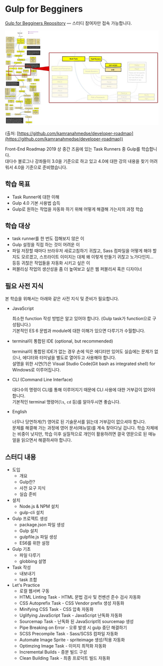 # Gulp for Begginers

[Gulp for Begginers Repository](https://github.com/mulder21c/gulp-study) &mdash; 스터디 참여자만 접속 가능합니다.



![Front-End Roadmap](images/fed-roadmap-taskrunner.jpg)

(출처: [https://github.com/kamranahmedse/developer-roadmap](https://github.com/kamranahmedse/developer-roadmap))

Front-End Roadmap 2019 상 중간 즈음에 있는 Task Runners 중 Gulp를 학습합니다. <br>
대다수 블로그나 강좌들이 3.0을 기준으로 하고 있고 4.0에 대한 강의 내용을 찾기 어려워서 4.0을 기준으로 준비했습니다.

## 학습 목표

- Task Runner에 대한 이해
- Gulp 4.0 기본 사용법 습득
- Gulp로 원하는 작업을 자동화 하기 위해 어떻게 해결해 가는지의 과정 학습

## 학습 대상

- task runner를 한 번도 접해보지 않은 이
- Gulp 설정을 직접 하는 것이 어려운 이
- 파일 저장할 때마다 브라우저 새로고침하기 귀찮고, Sass 컴파일을 어떻게 해야 할지도 모르겠고, 스프라이트 이미지는
  대체 왜 이렇게 만들기 귀찮고 노가다인지... 등등 귀찮은 작업들을 자동화 시키고 싶은 이
- 퍼블리싱 작업의 생산성을 좀 더 높여보고 싶은 웹 퍼블리셔 혹은 디자이너

## 필요 사전 지식

본 학습을 위해서는 아래와 같은 사전 지식 및 준비가 필요합니다.

- JavaScript

  최소한 function 작성 방법은 알고 있어야 합니다. (Gulp task가 function으로 구성됩니다.) <br>
  기본적인 ES 6 문법과 module에 대한 이해가 있으면 다루기가 수월합니다.

- terminal이 통합된 IDE (optional, but recommended)

  terminal이 통합된 IDE가 없는 경우 손에 익은 에디터만 있어도 실습에는 문제가 없으나, 에디터와 터미널을 별도로
  열어두고 사용해야 합니다. <br>
  설명을 위한 시연(?)은 Visual Studio Code(Git bash as integrated shell) for Windows로 이루어집니다.

- CLI (Command Line Interface)

  대다수의 명령이 CLI를 통해 이루어지기 때문에 CLI 사용에 대한 거부감이 없어야 합니다. <br>
  기본적인 terminal 명령어(`ls`, `cd` 등)를 알아두시면 좋습니다.

- English

  너무나 당연하게(?) 영어로 된 기술문서를 읽는데 거부감이 없으셔야 합니다. <br>
  문제를 해결해 가는 과정에 영어 문서(매뉴얼)를 계속 찾아다닐 겁니다. 학습 자체에는 비중이 낮지만, 학습 이후
  실질적으로 개인이 활용하려면 결국 영문으로 된 매뉴얼을 읽으면서 해결하셔야 합니다.

## 스터디 내용

- 도입
  + 개요
  + Gulp란?
  + 사전 요구 지식
  + 실습 준비
- 설치
  + Node.js & NPM 설치
  + gulp-cli 설치
- Gulp 프로젝트 생성
  + package.json 파일 생성
  + Gulp 설치
  + gulpfile.js 파일 생성
  + ES6를 위한 설정
- Gulp 기초
  + 파일 다루기
  + globbing 설명
- Task 작성
  + 내보내기
  + task 조합
- Let's Practice
  + 로컬 웹서버 구동
  + HTML Linting Task - HTML 문법 검사 및 컨벤션 준수 검사 자동화
  + CSS Autoprefix Task - CSS Vendor prefix 생성 자동화
  + Minifying CSS Task - CSS 압축 자동화
  + Uglifying JavaScript Task - JavaScript 난독화 자동화
  + Sourcemap Task - 난독화 된 JavaScript의 sourcemap 생성
  + Pipe Breaking on Error - 오류 발생 시 gulp 중단 해결하기
  + SCSS Precompile Task - Sass/SCSS 컴파일 자동화
  + Automate Image Sprite - spriteimage 생성/적용 자동화
  + Optimzing Image Task - 이미지 최적화 자동화
  + Incremental Builds - 증분 빌드 구성
  + Clean Building Task - 최종 프로덕트 빌드 자동화
